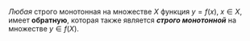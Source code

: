 _Любая_ строго монотонная на множестве $X$ функция $y = f(x), \; x\in X$, имеет __обратную__, которая также является ___строго монотонной___ на множестве $y\in f(X)$.